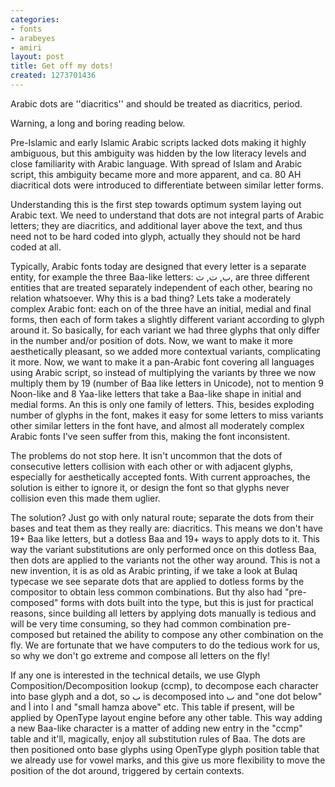 ```yaml
---
categories:
- fonts
- arabeyes
- amiri
layout: post
title: Get off my dots!
created: 1273701436
---
```

Arabic dots are ''diacritics'' and should be treated as diacritics, period.

Warning, a long and boring reading below.
<!--break-->
Pre-Islamic and early Islamic Arabic scripts lacked dots making it highly ambiguous, but this ambiguity was hidden by the low literacy levels and close familiarity with Arabic language. With spread of Islam and Arabic script, this ambiguity became more and more apparent, and ca. 80 AH diacritical dots were introduced to differentiate between similar letter forms.

Understanding this is the first step towards optimum system laying out Arabic text. We need to understand that dots are not integral parts of Arabic letters; they are diacritics, and additional layer above the text, and thus need not to be hard coded into glyph, actually they should not be hard coded at all.

Typically, Arabic fonts today are designed that every letter is a separate entity, for example the three Baa-like letters: ب, ت, ث, are three different entities that are treated separately independent of each other, bearing no relation whatsoever. Why this is a bad thing? Lets take a moderately complex Arabic font: each on of the three have an initial, medial and final forms, then each of form takes a slightly different variant according to glyph around it. So basically, for each variant we had three glyphs that only differ in the number and/or position of dots. Now, we want to make it more aesthetically pleasant, so we added more contextual variants, complicating it more. Now, we want to make it a pan-Arabic font covering all languages using Arabic script, so instead of multiplying the variants by three we now multiply them by 19 (number of Baa like letters in Unicode), not to mention 9 Noon-like and 8 Yaa-like letters that take a Baa-like shape in initial and medial forms. An this is only one family of letters. This, besides exploding number of glyphs in the font, makes it easy for some letters to miss variants other similar letters in the font have, and almost all moderately complex Arabic fonts I've seen suffer from this, making the font inconsistent.

The problems do not stop here. It isn't uncommon that the dots of consecutive letters collision with each other or with adjacent glyphs, especially for aesthetically accepted fonts. With current approaches, the solution is either to ignore it, or design the font so that glyphs never collision even this made them uglier.

The solution? Just go with only natural route; separate the dots from their bases and teat them as they really are: diacritics. This means we don't have 19+ Baa like letters, but a dotless Baa and 19+ ways to apply dots to it. This way the variant substitutions are only performed once on this dotless Baa, then dots are applied to the variants not the other way around. This is not a new invention, it is as old as Arabic printing, if we take a look at Bulaq typecase we see separate dots that are applied to dotless forms by the compositor to obtain less common combinations. But thy also had "pre-composed" forms with dots built into the type, but this is just for practical reasons, since building all letters by applying dots manually is tedious and will be very time consuming, so they had common combination pre-composed but retained the ability to compose any other combination on the fly. We are fortunate that we have computers to do the tedious work for us, so why we don't go extreme and compose all letters on the fly!

If any one is interested in the technical details, we use Glyph Composition/Decomposition lookup (ccmp), to decompose each character into base glyph and a dot, so ب is decomposed into ٮ and "one dot below" and أ into ا and "small hamza above" etc. This table if present, will be applied by OpenType layout engine before any other table. This way adding a new Baa-like character is a matter of adding new entry in the "ccmp" table and it'll, magically, enjoy all substitution rules of Baa. The dots are then positioned onto base glyphs using OpenType glyph position table that we already use for vowel marks, and this give us more flexibility to move the position of the dot around, triggered by certain contexts.

